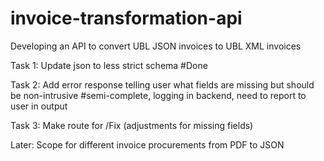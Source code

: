 # invoice-transformation-api

Developing an API to convert UBL JSON invoices to UBL XML invoices

Task 1: Update json to less strict schema #Done

Task 2: Add error response telling user what fields are missing but should be non-intrusive #semi-complete, logging in backend, need to report to user in output

Task 3: Make route for /Fix (adjustments for missing fields)

Later: Scope for different invoice procurements from PDF to JSON
